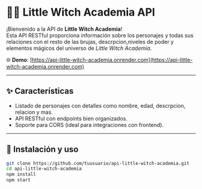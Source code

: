 # 🧙‍♀️ Little Witch Academia API

¡Bienvenido a la API de **Little Witch Academia**!  
Esta API RESTful proporciona información sobre los personajes y todas sus relaciones con el resto de las brujas, descrpcion,niveles de poder y elementos mágicos del universo de _Little Witch Academia_.

🌐 **Demo**: [https://api-little-witch-academia.onrender.com](https://api-little-witch-academia.onrender.com)

---

## ✨ Características

-   Listado de personajes con detalles como nombre, edad, descrpcion, relacion y mas.
-   API RESTful con endpoints bien organizados.
-   Soporte para CORS (ideal para integraciones con frontend).

---

## 🚀 Instalación y uso

```bash
git clone https://github.com/tuusuario/api-little-witch-academia.git
cd api-little-witch-academia
npm install
npm start
```
